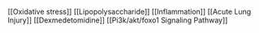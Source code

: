 [[Oxidative stress]]
[[Lipopolysaccharide]]
[[Inflammation]]
[[Acute Lung Injury]]
[[Dexmedetomidine]]
[[Pi3k/akt/foxo1 Signaling Pathway]]

